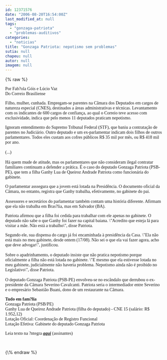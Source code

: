```yaml
---
id: 12371576
date: "2006-08-20T16:54:00Z"
last_modified_at: null
tags:
  - "gonzaga-patriota"
  - "problemas-auditivos"
categories:
  - "noticias"
title: "Gonzaga Patriota: nepotismo sem problemas"
sutia: null
chapeu: null
autor: null
imagem: null
---
```

{\% raw %}
<p><P><FONT face=Verdana>Por Fab?ola Góis e Lúcio Vaz<BR>Do Correio Brasiliense </FONT></P></p>
<p><P><FONT face=Verdana>Filho, mulher, cunhada. Empregam-se parentes na Câmara dos Deputados em cargos de natureza especial (CNES), destinados a áreas administrativas e técnicas. Levantamento com os indicantes de 600 cargos de confiança, ao qual o Correio teve acesso com exclusividade, indica que pelo menos 11 deputados praticam nepotismo. </FONT></P></p>
<p><P><FONT face=Verdana>Ignoram entendimento do Supremo Tribunal Federal (STF), que baniu a contratação de parentes no Judiciário. Outro deputado e um ex-parlamentar indicam dois filhos de outros parlamentares. Todos eles custam aos cofres públicos R$ 35 mil por mês, ou R$ 418 mil por ano. <BR><BR>(...)<BR><BR>Há quem mude de atitude, mas os parlamentares que não consideram ilegal contratar familiares continuam a defender a prática. É o caso do deputado Gonzaga Patriota (PSB-PE), que tem a filha Ganhy Lua de Queiroz Andrade Patriota como funcionária do gabinete. </FONT></P></p>
<p><P><FONT face=Verdana>O parlamentar asssegura que a jovem está lotada na Presidência. O documento oficial da Câmara, no entanto, registra que Ganhy trabalha, efetivamente, no gabinete do pai. <BR><BR>Assessores e secretários do parlamentar também contam uma história diferente. Afirmam que ela não trabalha em Bras?lia, mas em Salvador (BA). </FONT></P></p>
<p><P><FONT face=Verdana>Patriota afirmou que a filha foi cedida para trabalhar com ele apenas no gabinete. O deputado não sabe o que Ganhy foi fazer na capital baiana. \"Acredito que esteja lá para visitar a mãe. Não está a trabalho\", disse Patriota. </FONT></P></p>
<p><P><FONT face=Verdana>Segundo ele, sua dispensa do cargo já foi encaminhada à presidência da Casa. \"Ela não está mais no meu gabinete, desde ontem (17/08). Não sei o que ela vai fazer agora, acho que deve advogar\", justificou. <BR><BR>Sobre o apadrinhamento, o deputado insiste que não pratica nepotismo porque oficialmente a filha não está lotada no gabinete. \"E mesmo que ela estivesse lotada no meu gabinete, judicialmente não haveria problema. Nepotismo ainda não é proibido no Legislativo\", disse Patriota. <BR><BR>O deputado Gonzaga Patriota (PSB-PE) envolveu-se no escândalo que derrubou o ex-presidente da Câmara Severino Cavalcanti. Patriota seria o intermediador entre Severino e o empresário Sebastião Buani, dono de um restaurante na Câmara. </P></FONT><B></p>
<p><P><FONT face=Verdana>Tudo em fam?lia<BR></FONT></B><FONT face=Verdana>Gonzaga Patriota (PSB/PE) <BR>Ganhy Lua de Queiroz Andrade Patriota (filha do deputado) - CNE 15 (salário: </FONT><FONT face=Verdana>R$ 1.952,12) </FONT><BR><FONT face=Verdana>Lotação Oficial: Coordenação de Registro Funcional <BR>Lotação Efetiva: Gabinete do deputado Gonzaga Patriota </FONT></P></p>
<p><P><FONT face=Verdana>Leia texto na ?ntegra&nbsp;<A href=\"https://www2.correioweb.com.br/cbonline/politica/pri_pol_365.htm\"><EM><STRONG>aqui</STRONG></EM></A>&nbsp;(assinantes)</FONT><BR></P><FONT face=\"Times New Roman\"></p>
<p><P><BR></P></FONT> </p>
{\% endraw %}